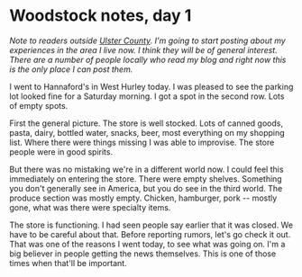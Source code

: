 # Woodstock notes, day 1
<i>Note to readers outside <a href="https://en.wikipedia.org/wiki/Ulster_County,_New_York">Ulster County</a>. I'm going to start posting about my experiences in the area I live now. I think they will be of general interest. There are a number of people locally who read my blog and right now this is the only place I can post them. </i>

I went to Hannaford's in West Hurley today. I was pleased to see the parking lot looked fine for a Saturday morning. I got a spot in the second row. Lots of empty spots.

First the general picture. The store is well stocked. Lots of canned goods, pasta, dairy, bottled water, snacks, beer, most everything on my shopping list. Where there were things missing I was able to improvise. The store people were in good spirits.

But there was no mistaking we're in a different world now. I could feel this immediately on entering the store. There were empty shelves. Something you don't generally see in America, but you do see in the third world. The produce section was mostly empty. Chicken, hamburger, pork -- mostly gone, what was there were specialty items.

The store is functioning. I had seen people say earlier that it was closed. We have to be careful about that. Before reporting rumors, let's go check it out. That was one of the reasons I went today, to see what was going on. I'm a big believer in people getting the news themselves. This is one of those times when that'll be important.

